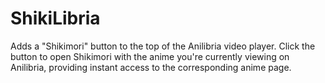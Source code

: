 # ShikiLibria
Adds a "Shikimori" button to the top of the Anilibria video player. Click the button to open Shikimori with the anime you're currently viewing on Anilibria, providing instant access to the corresponding anime page.
